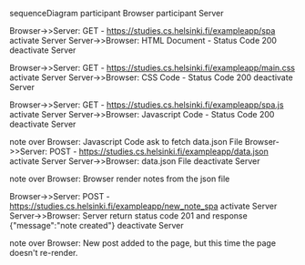 sequenceDiagram
participant Browser
participant Server

Browser->>Server: GET - https://studies.cs.helsinki.fi/exampleapp/spa
activate Server
Server->>Browser: HTML Document - Status Code 200
deactivate Server

Browser->>Server: GET - https://studies.cs.helsinki.fi/exampleapp/main.css
activate Server
Server->>Browser: CSS Code - Status Code 200
deactivate Server

Browser->>Server: GET - https://studies.cs.helsinki.fi/exampleapp/spa.js
activate Server
Server->>Browser: Javascript Code - Status Code 200
deactivate Server

note over Browser: Javascript Code ask to fetch data.json File
Browser->>Server: POST - https://studies.cs.helsinki.fi/exampleapp/data.json
activate Server
Server->>Browser: data.json File
deactivate Server

note over Browser: Browser render notes from the json file

Browser->>Server: POST - https://studies.cs.helsinki.fi/exampleapp/new_note_spa
activate Server
Server->>Browser: Server return status code 201 and response {"message":"note created"}
deactivate Server

note over Browser: New post added to the page, but this time the page doesn't re-render.
